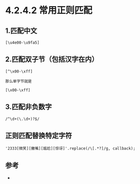 # 4.2.4.2 常用正则匹配

## 1.匹配中文

```
[\u4e00-\u9fa5]
```

## 2.匹配双子节（包括汉字在内）

```
[^\x00-\xff]

那么单字节就是

[\x00-\xff]
```

## 3.匹配非负数字

```
/^\d+(\.\d+)?$/
```

## 正则匹配替换特定字符

```
'2333[微笑][撇嘴][尴尬][惊讶]'.replace(/\[.*?]/g, callback);
```


## 参考

- []()
